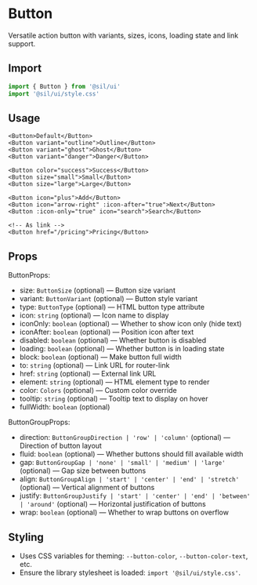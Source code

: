 # Button

Versatile action button with variants, sizes, icons, loading state and link support.

## Import

```ts
import { Button } from '@sil/ui'
import '@sil/ui/style.css'
```

## Usage

```vue
<Button>Default</Button>
<Button variant="outline">Outline</Button>
<Button variant="ghost">Ghost</Button>
<Button variant="danger">Danger</Button>

<Button color="success">Success</Button>
<Button size="small">Small</Button>
<Button size="large">Large</Button>

<Button icon="plus">Add</Button>
<Button icon="arrow-right" :icon-after="true">Next</Button>
<Button :icon-only="true" icon="search">Search</Button>

<!-- As link -->
<Button href="/pricing">Pricing</Button>
```

## Props

ButtonProps:
- size: `ButtonSize` (optional) — Button size variant
- variant: `ButtonVariant` (optional) — Button style variant
- type: `ButtonType` (optional) — HTML button type attribute
- icon: `string` (optional) — Icon name to display
- iconOnly: `boolean` (optional) — Whether to show icon only (hide text)
- iconAfter: `boolean` (optional) — Position icon after text
- disabled: `boolean` (optional) — Whether button is disabled
- loading: `boolean` (optional) — Whether button is in loading state
- block: `boolean` (optional) — Make button full width
- to: `string` (optional) — Link URL for router-link
- href: `string` (optional) — External link URL
- element: `string` (optional) — HTML element type to render
- color: `Colors` (optional) — Custom color override
- tooltip: `string` (optional) — Tooltip text to display on hover
- fullWidth: `boolean` (optional)

ButtonGroupProps:
- direction: `ButtonGroupDirection | 'row' | 'column'` (optional) — Direction of button layout
- fluid: `boolean` (optional) — Whether buttons should fill available width
- gap: `ButtonGroupGap | 'none' | 'small' | 'medium' | 'large'` (optional) — Gap size between buttons
- align: `ButtonGroupAlign | 'start' | 'center' | 'end' | 'stretch'` (optional) — Vertical alignment of buttons
- justify: `ButtonGroupJustify | 'start' | 'center' | 'end' | 'between' | 'around'` (optional) — Horizontal justification of buttons
- wrap: `boolean` (optional) — Whether to wrap buttons on overflow
## Styling

- Uses CSS variables for theming: `--button-color`, `--button-color-text`, etc.
- Ensure the library stylesheet is loaded: `import '@sil/ui/style.css'`.
